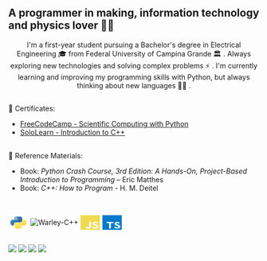 ## A programmer in making, information technology and physics lover 🧑‍💻

<div style="text-align: center;">
  I'm a first-year student pursuing a Bachelor's degree in Electrical Engineering 🎓 from Federal University of Campina Grande 🏛️ . Always exploring new technologies and solving complex problems ⚡️ . I'm currently learning and improving my programming skills with Python, but always thinking about new languages 🧑‍💻 .
</div>

##

</div>
📜 Certificates:

- [FreeCodeCamp - Scientific Computing with Python](https://www.freecodecamp.org/certification/Warleyy_B/scientific-computing-with-python-v7)
- [SoloLearn - Introduction to C++](https://www.sololearn.com/certificates/CC-8IMVMWNU)
</div>

##

</div>
📘 Reference Materials:

- Book: *Python Crash Course, 3rd Edition: A Hands-On, Project-Based Introduction to Programming* – Eric Matthes
- Book: *C++: How to Program* - H. M. Deitel
</div>

##

<div style="display: inline_block"><br>
  <img align="center" alt="Warley-Python" height="30" width="40" src="https://raw.githubusercontent.com/devicons/devicon/master/icons/python/python-original.svg">
  <img align="center" alt="Warley-C++" height="30" width="40" src="https://cdn.jsdelivr.net/gh/devicons/devicon@latest/icons/cplusplus/cplusplus-original.svg" >
  <img align="center" alt="Warley-Js" height="30" width="40" src="https://raw.githubusercontent.com/devicons/devicon/master/icons/javascript/javascript-plain.svg">
  <img align="center" alt="Warley-Ts" height="30" width="40" src="https://raw.githubusercontent.com/devicons/devicon/master/icons/typescript/typescript-plain.svg">
</div>

##

<div> 
  <a href="https://instagram.com/warleyy_b" target="_blank"><img src="https://img.shields.io/badge/-Instagram-%23E4405F?style=for-the-badge&logo=instagram&logoColor=white" target="_blank"></a>
 <a href="Warleyy_B" target="_blank"><img src="https://img.shields.io/badge/Discord-7289DA?style=for-the-badge&logo=discord&logoColor=white" target="_blank"></a> 
  <a href = "mailto:warleyyb17@gmail.com"><img src="https://img.shields.io/badge/-Gmail-%23333?style=for-the-badge&logo=gmail&logoColor=white" target="_blank"></a>
  <a href="https://www.linkedin.com/in/warleybarbosa" target="_blank"><img src="https://img.shields.io/badge/-LinkedIn-%230077B5?style=for-the-badge&logo=linkedin&logoColor=white" target="_blank"></a>
  
</div>
